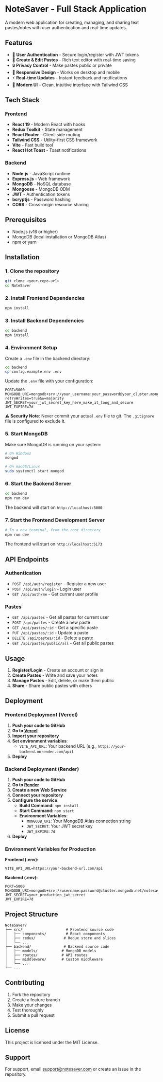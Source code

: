 # NoteSaver - Full Stack Application

A modern web application for creating, managing, and sharing text pastes/notes with user authentication and real-time updates.

## Features

- 🔐 **User Authentication** - Secure login/register with JWT tokens
- 📝 **Create & Edit Pastes** - Rich text editor with real-time saving
- 🔒 **Privacy Control** - Make pastes public or private
- 📱 **Responsive Design** - Works on desktop and mobile
- ⚡ **Real-time Updates** - Instant feedback and notifications
- 🎨 **Modern UI** - Clean, intuitive interface with Tailwind CSS

## Tech Stack

### Frontend

- **React 19** - Modern React with hooks
- **Redux Toolkit** - State management
- **React Router** - Client-side routing
- **Tailwind CSS** - Utility-first CSS framework
- **Vite** - Fast build tool
- **React Hot Toast** - Toast notifications

### Backend

- **Node.js** - JavaScript runtime
- **Express.js** - Web framework
- **MongoDB** - NoSQL database
- **Mongoose** - MongoDB ODM
- **JWT** - Authentication tokens
- **bcryptjs** - Password hashing
- **CORS** - Cross-origin resource sharing

## Prerequisites

- Node.js (v16 or higher)
- MongoDB (local installation or MongoDB Atlas)
- npm or yarn

## Installation

### 1. Clone the repository

```bash
git clone <your-repo-url>
cd NoteSaver
```

### 2. Install Frontend Dependencies

```bash
npm install
```

### 3. Install Backend Dependencies

```bash
cd backend
npm install
```

### 4. Environment Setup

Create a `.env` file in the backend directory:

```bash
cd backend
cp config.example.env .env
```

Update the `.env` file with your configuration:

```env
PORT=5000
MONGODB_URI=mongodb+srv://your_username:your_password@your_cluster.mongodb.net/notesaver?retryWrites=true&w=majority
JWT_SECRET=your_jwt_secret_key_here_make_it_long_and_secure
JWT_EXPIRE=7d
```

**⚠️ Security Note**: Never commit your actual `.env` file to git. The `.gitignore` file is configured to exclude it.

### 5. Start MongoDB

Make sure MongoDB is running on your system:

```bash
# On Windows
mongod

# On macOS/Linux
sudo systemctl start mongod
```

### 6. Start the Backend Server

```bash
cd backend
npm run dev
```

The backend will start on `http://localhost:5000`

### 7. Start the Frontend Development Server

```bash
# In a new terminal, from the root directory
npm run dev
```

The frontend will start on `http://localhost:5173`

## API Endpoints

### Authentication

- `POST /api/auth/register` - Register a new user
- `POST /api/auth/login` - Login user
- `GET /api/auth/me` - Get current user profile

### Pastes

- `GET /api/pastes` - Get all pastes for current user
- `POST /api/pastes` - Create a new paste
- `GET /api/pastes/:id` - Get a specific paste
- `PUT /api/pastes/:id` - Update a paste
- `DELETE /api/pastes/:id` - Delete a paste
- `GET /api/pastes/public/all` - Get all public pastes

## Usage

1. **Register/Login** - Create an account or sign in
2. **Create Pastes** - Write and save your notes
3. **Manage Pastes** - Edit, delete, or make them public
4. **Share** - Share public pastes with others

## Deployment

### Frontend Deployment (Vercel)

1. **Push your code to GitHub**
2. **Go to [Vercel](https://vercel.com)**
3. **Import your repository**
4. **Set environment variables**:
   - `VITE_API_URL`: Your backend URL (e.g., `https://your-backend.onrender.com/api`)
5. **Deploy**

### Backend Deployment (Render)

1. **Push your code to GitHub**
2. **Go to [Render](https://render.com)**
3. **Create a new Web Service**
4. **Connect your repository**
5. **Configure the service**:
   - **Build Command**: `npm install`
   - **Start Command**: `npm start`
   - **Environment Variables**:
     - `MONGODB_URI`: Your MongoDB Atlas connection string
     - `JWT_SECRET`: Your JWT secret key
     - `JWT_EXPIRE`: `7d`
6. **Deploy**

### Environment Variables for Production

**Frontend (.env):**

```env
VITE_API_URL=https://your-backend-url.com/api
```

**Backend (.env):**

```env
PORT=5000
MONGODB_URI=mongodb+srv://username:password@cluster.mongodb.net/notesaver
JWT_SECRET=your_production_jwt_secret
JWT_EXPIRE=7d
```

## Project Structure

```
NoteSaver/
├── src/                    # Frontend source code
│   ├── components/         # React components
│   ├── redux/             # Redux store and slices
│   └── ...
├── backend/               # Backend source code
│   ├── models/           # MongoDB models
│   ├── routes/           # API routes
│   ├── middleware/       # Custom middleware
│   └── ...
└── ...
```

## Contributing

1. Fork the repository
2. Create a feature branch
3. Make your changes
4. Test thoroughly
5. Submit a pull request

## License

This project is licensed under the MIT License.

## Support

For support, email support@notesaver.com or create an issue in the repository.
